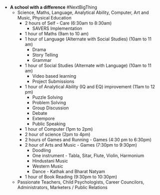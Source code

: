 - **A school with a difference** #NextBigThing
	- Science, Maths, Language, Analytical Ability, Computer, Art and Music, Physical Education
		- 2 hours of Self - Care (6:30am to 8:30am)
			- SAVERS Implementation
		- 1 hour of Maths (9am to 10 am)
		- 1 hour of Language (Alternate with Social Studies) (10am to 11 am)
			- Drama
			- Story Telling
			- Grammar
		- 1 hour of Social Studies (Alternate with Language) (10am to 11 am)
			- Video based learning
			- Project Submissions
		- 1 hour of Analytical Ability (IQ and EQ) improvement (11am to 12 pm)
			- Puzzle Solving
			- Problem Solving
			- Group Discussion
			- Debate
			- Extempore
			- Public Speaking
		- 1 hour of Computer (1pm to 2pm)
		- 2 hour of science (2pm to 4pm)
		- 2 hours of Games and Running - Games (4:30 pm to 6:30pm)
		- 2 hour of Arts and Music - Games (7:30pm to 9:30pm)
			- Doodling
			- One instrument - Tabla, Sitar, Flute, Violin, Harmonium
			- Hindustani Music
			- Western Music
			- Dance - Kathak and Bharat Natyam
		- 1 hour of Book Reading (9:30pm to 10:30pm)
	- Passionate Teachers, Child Psychologists, Career Councilors, Administrators, Marketers / Public Relations